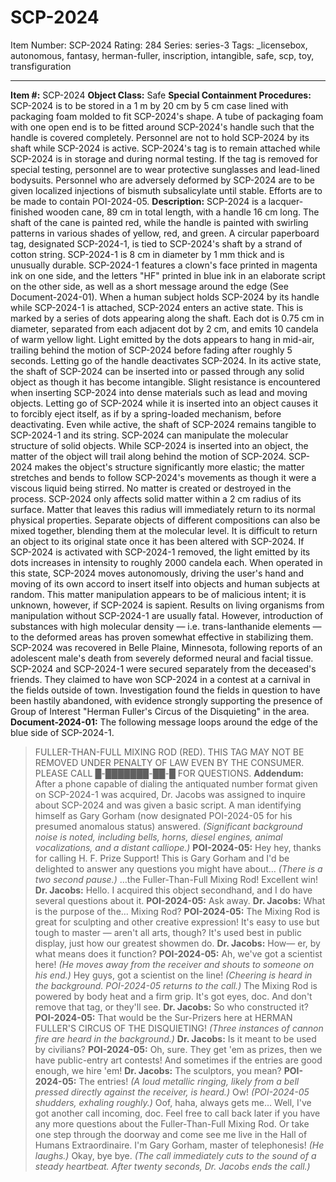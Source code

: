 # SCP-2024
Item Number: SCP-2024
Rating: 284
Series: series-3
Tags: _licensebox, autonomous, fantasy, herman-fuller, inscription, intangible, safe, scp, toy, transfiguration

---

**Item #:** SCP-2024
**Object Class:** Safe
**Special Containment Procedures:** SCP-2024 is to be stored in a 1 m by 20 cm by 5 cm case lined with packaging foam molded to fit SCP-2024's shape. A tube of packaging foam with one open end is to be fitted around SCP-2024's handle such that the handle is covered completely. Personnel are not to hold SCP-2024 by its shaft while SCP-2024 is active. SCP-2024's tag is to remain attached while SCP-2024 is in storage and during normal testing. If the tag is removed for special testing, personnel are to wear protective sunglasses and lead-lined bodysuits. Personnel who are adversely deformed by SCP-2024 are to be given localized injections of bismuth subsalicylate until stable.
Efforts are to be made to contain POI-2024-05.
**Description:** SCP-2024 is a lacquer-finished wooden cane, 89 cm in total length, with a handle 16 cm long. The shaft of the cane is painted red, while the handle is painted with swirling patterns in various shades of yellow, red, and green. A circular paperboard tag, designated SCP-2024-1, is tied to SCP-2024's shaft by a strand of cotton string. SCP-2024-1 is 8 cm in diameter by 1 mm thick and is unusually durable. SCP-2024-1 features a clown's face printed in magenta ink on one side, and the letters "HF" printed in blue ink in an elaborate script on the other side, as well as a short message around the edge (See Document-2024-01).
When a human subject holds SCP-2024 by its handle while SCP-2024-1 is attached, SCP-2024 enters an active state. This is marked by a series of dots appearing along the shaft. Each dot is 0.75 cm in diameter, separated from each adjacent dot by 2 cm, and emits 10 candela of warm yellow light. Light emitted by the dots appears to hang in mid-air, trailing behind the motion of SCP-2024 before fading after roughly 5 seconds. Letting go of the handle deactivates SCP-2024.
In its active state, the shaft of SCP-2024 can be inserted into or passed through any solid object as though it has become intangible. Slight resistance is encountered when inserting SCP-2024 into dense materials such as lead and moving objects. Letting go of SCP-2024 while it is inserted into an object causes it to forcibly eject itself, as if by a spring-loaded mechanism, before deactivating. Even while active, the shaft of SCP-2024 remains tangible to SCP-2024-1 and its string.
SCP-2024 can manipulate the molecular structure of solid objects. While SCP-2024 is inserted into an object, the matter of the object will trail along behind the motion of SCP-2024. SCP-2024 makes the object's structure significantly more elastic; the matter stretches and bends to follow SCP-2024's movements as though it were a viscous liquid being stirred. No matter is created or destroyed in the process. SCP-2024 only affects solid matter within a 2 cm radius of its surface. Matter that leaves this radius will immediately return to its normal physical properties. Separate objects of different compositions can also be mixed together, blending them at the molecular level. It is difficult to return an object to its original state once it has been altered with SCP-2024.
If SCP-2024 is activated with SCP-2024-1 removed, the light emitted by its dots increases in intensity to roughly 2000 candela each. When operated in this state, SCP-2024 moves autonomously, driving the user's hand and moving of its own accord to insert itself into objects and human subjects at random. This matter manipulation appears to be of malicious intent; it is unknown, however, if SCP-2024 is sapient. Results on living organisms from manipulation without SCP-2024-1 are usually fatal. However, introduction of substances with high molecular density — i.e. trans-lanthanide elements — to the deformed areas has proven somewhat effective in stabilizing them.
SCP-2024 was recovered in Belle Plaine, Minnesota, following reports of an adolescent male's death from severely deformed neural and facial tissue. SCP-2024 and SCP-2024-1 were secured separately from the deceased's friends. They claimed to have won SCP-2024 in a contest at a carnival in the fields outside of town. Investigation found the fields in question to have been hastily abandoned, with evidence strongly supporting the presence of Group of Interest "Herman Fuller's Circus of the Disquieting" in the area.
**Document-2024-01:** The following message loops around the edge of the blue side of SCP-2024-1.
> FULLER-THAN-FULL MIXING ROD (RED). THIS TAG MAY NOT BE REMOVED UNDER PENALTY OF LAW EVEN BY THE CONSUMER. PLEASE CALL █-███████-██-█ FOR QUESTIONS.
**Addendum:** After a phone capable of dialing the antiquated number format given on SCP-2024-1 was acquired, Dr. Jacobs was assigned to inquire about SCP-2024 and was given a basic script. A man identifying himself as Gary Gorham (now designated POI-2024-05 for his presumed anomalous status) answered.
> <Begin Log>
> _(Significant background noise is noted, including bells, horns, diesel engines, animal vocalizations, and a distant calliope.)_
> **POI-2024-05:** Hey hey, thanks for calling H. F. Prize Support! This is Gary Gorham and I'd be delighted to answer any questions you might have about… _(There is a two second pause.)_ …the Fuller-Than-Full Mixing Rod! Excellent win!
> **Dr. Jacobs:** Hello. I acquired this object secondhand, and I do have several questions about it.
> **POI-2024-05:** Ask away.
> **Dr. Jacobs:** What is the purpose of the… Mixing Rod?
> **POI-2024-05:** The Mixing Rod is great for sculpting and other creative expression! It's easy to use but tough to master — aren't all arts, though? It's used best in public display, just how our greatest showmen do.
> **Dr. Jacobs:** How— er, by what means does it function?
> **POI-2024-05:** Ah, we've got a scientist here! _(He moves away from the receiver and shouts to someone on his end.)_ Hey guys, got a scientist on the line! _(Cheering is heard in the background. POI-2024-05 returns to the call.)_ The Mixing Rod is powered by body heat and a firm grip. It's got eyes, doc. And don't remove that tag, or they'll see.
> **Dr. Jacobs:** So who constructed it?
> **POI-2024-05:** That would be the Sur-Prizers here at HERMAN FULLER'S CIRCUS OF THE DISQUIETING! _(Three instances of cannon fire are heard in the background.)_
> **Dr. Jacobs:** Is it meant to be used by civilians?
> **POI-2024-05:** Oh, sure. They get 'em as prizes, then we have public-entry art contests! And sometimes if the entries are good enough, we hire 'em!
> **Dr. Jacobs:** The sculptors, you mean?
> **POI-2024-05:** The entries! _(A loud metallic ringing, likely from a bell pressed directly against the receiver, is heard.)_ Ow! _(POI-2024-05 shudders, exhaling roughly.)_ Oof, haha, always gets me… Well, I've got another call incoming, doc. Feel free to call back later if you have any more questions about the Fuller-Than-Full Mixing Rod. Or take one step through the doorway and come see me live in the Hall of Humans Extraordinaire. I'm Gary Gorham, master of telephonesis! _(He laughs.)_ Okay, bye bye.
> _(The call immediately cuts to the sound of a steady heartbeat. After twenty seconds, Dr. Jacobs ends the call.)_
> <End Log>